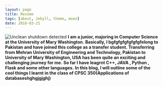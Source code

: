 ```yaml
---
layout: page
title: Resume 
tags: [about, Jekyll, theme, moon]
date: 2016-03-21
---
```

    
![Unclean shutdown detected](//lailashaikh.github.io/assets/img/lailaformated.jpg)
**I am a junior, majoring in Computer Science at the University of Mary Washington.**
**Basically, I bgfgfgfgfgfgfgfelong to Pakistan and  have joined this college as a transfer student. Transferring from Mehran University of Engineering and Technology, Pakistan  to University of Mary Washington, USA has been quite an exciting and challenging journey for me.**
**So far I have leagrnt C++, JAVA , Python , Flask and some other languages.**
**In this blog, I will outline some of the  cool things I learnt in the class of CPSC 350(Applications of databaseshghgjgjghj)**
